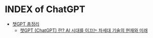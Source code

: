 # INDEX of ChatGPT

- [챗GPT 총정리](./)
  - [챗GPT (ChatGPT) 란? AI 시대를 이끄는 차세대 기술의 현재와 미래](./what-is-chatgpt/)


